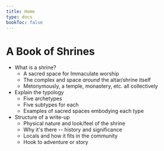 ```yaml
---
title: Home
type: docs
bookToc: false
---
```


# A Book of Shrines

- What is a shrine?
  - A sacred space for Immaculate worship
  - The complex and space _around_ the altar/shrine itself
  - Metonymously, a temple, monastery, etc. all collectively
- Explain the typology
  - Five archetypes
  - Five subtypes for each
  - Examples of sacred spaces embodying each type
- Structure of a write-up
  - Physical nature and look/feel of the shrine
  - Why it's there -- history and significance
  - Locals and how it fits in the community
  - Hook to adventure or story
